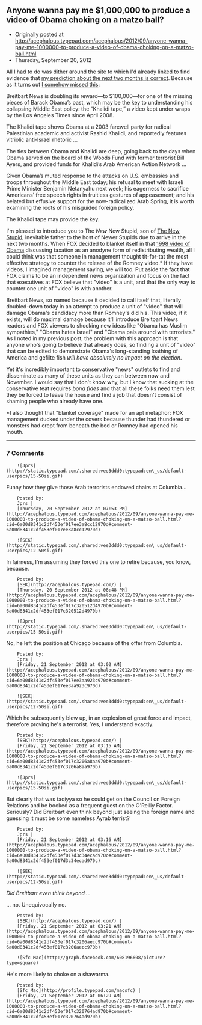 ## Anyone wanna pay me $1,000,000 to produce a video of Obama choking on a matzo ball?

 * Originally posted at http://acephalous.typepad.com/acephalous/2012/09/anyone-wanna-pay-me-1000000-to-produce-a-video-of-obama-choking-on-a-matzo-ball.html
 * Thursday, September 20, 2012



All I had to do was dither around the site to which I'd already linked to find evidence that [my prediction about the next two months is correct](http://www.lawyersgunsmoneyblog.com/2012/09/people-who-only-talk-to-themselves-either-already-are-or-drive-themselves-crazy). Because as it turns out [I somehow missed this](http://www.breitbart.com/Big-Peace/2012/09/20/Reward-100000-for-Khalidi-Tape):

Breitbart News is doubling its reward—to $100,000—for one
 of the missing pieces of Barack Obama’s past, which may be the key to 
understanding his collapsing Middle East policy: the “Khalidi tape,” a 
video kept under wraps by the Los Angeles Times since April 2008.

The Khalidi tape shows Obama at a 2003 farewell party for radical 
Palestinian academic and activist Rashid Khalidi, and reportedly 
features vitriolic anti-Israel rhetoric ...

The ties between Obama and Khalidi are deep, going back to the days 
when Obama served on the board of the Woods Fund with former terrorist 
Bill Ayers, and provided funds for Khalidi’s Arab American Action 
Network ...

Given Obama’s muted response to the attacks on U.S. embassies and 
troops throughout the Middle East today; his refusal to meet with 
Israeli Prime Minister Benjamin Netanyahu next week; his eagerness to 
sacrifice Americans’ free speech rights in fruitless gestures of 
appeasement; and his belated but effusive support for the 
now-radicalized Arab Spring, it is worth examining the roots of his 
misguided foreign policy.

The Khalidi tape may provide the key.

I'm pleased to introduce you to The _New_ New Stupid, son of [The New Stupid](http://acephalous.typepad.com/acephalous/2009/08/the-new-stupid-passes-it-on.html),
 inevitable father to the host of Newer Stupids due to arrive in the 
next two months. When FOX decided to blanket itself in that [1998 video of Obama](http://youtu.be/JYt4hXjrEjk)
 discussing taxation as an anodyne form of redistributing wealth, all I 
could think was that someone in management thought tit-for-tat the most 
effective strategy to counter the release of the Romney video.\* If they 
have videos, I imagined management saying, we will too. Put aside the 
fact that FOX claims to be an independent news organization and focus on
 the fact that executives at FOX believe that "video" is a unit, and 
that the only way to counter one unit of "video" is with another.

Breitbart News, so named because it decided to call itself that, 
literally doubled-down today in an attempt to produce a unit of "video" 
that will damage Obama's candidacy more than Romney's did his. This 
video, if it exists, will do maximal damage because it'll introduce 
Breitbart News readers and FOX viewers to shocking new ideas like "Obama
 has Muslim sympathies," "Obama hates Israel" and "Obama pals around 
with terrorists." As I noted in my previous post, the problem with this 
approach is that anyone who's going to believe that already does, so 
finding a unit of "video" that can be edited to demonstrate Obama's 
long-standing loathing of America and gefilte fish _will have absolutely no impact on the election_.

Yet it's incredibly important to conservative "news" outlets to find 
and disseminate as many of these units as they can between now and 
November. I would say that I don't know why, but I know that sucking at 
the conservative teat requires _bona fides_ and that all these 
folks need them lest they be forced to leave the house and find a job 
that doesn't consist of shaming people who already have one.

\*I also thought that "blanket coverage" made for an apt metaphor: FOX
 management ducked under the covers because thunder had thundered or 
monsters had crept from beneath the bed or Romney had opened his mouth.

		

* * *

### 7 Comments 

		

                
[]()

	

		![Jprs](http://static.typepad.com/.shared:vee3ddd0:typepad:en\_us/default-userpics/15-50si.gif)
	

	

		

Funny how they give those Arab terrorists endowed chairs at Columbia...

	

		Posted by:
		Jprs |
		[Thursday, 20 September 2012 at 07:53 PM](http://acephalous.typepad.com/acephalous/2012/09/anyone-wanna-pay-me-1000000-to-produce-a-video-of-obama-choking-on-a-matzo-ball.html?cid=6a00d8341c2df453ef017ee3a8cc12970d#comment-6a00d8341c2df453ef017ee3a8cc12970d)

[]()

	

		![SEK](http://static.typepad.com/.shared:vee3ddd0:typepad:en\_us/default-userpics/12-50si.gif)
	

	

		

In fairness, I'm assuming they forced this one to retire because, you know, because.

	

		Posted by:
		[SEK](http://acephalous.typepad.com/) |
		[Thursday, 20 September 2012 at 08:48 PM](http://acephalous.typepad.com/acephalous/2012/09/anyone-wanna-pay-me-1000000-to-produce-a-video-of-obama-choking-on-a-matzo-ball.html?cid=6a00d8341c2df453ef017c320512d4970b#comment-6a00d8341c2df453ef017c320512d4970b)

[]()

	

		![Jprs](http://static.typepad.com/.shared:vee3ddd0:typepad:en\_us/default-userpics/15-50si.gif)
	

	

		

No, he left the position at Chicago because of the offer from Columbia.

	

		Posted by:
		Jprs |
		[Friday, 21 September 2012 at 03:02 AM](http://acephalous.typepad.com/acephalous/2012/09/anyone-wanna-pay-me-1000000-to-produce-a-video-of-obama-choking-on-a-matzo-ball.html?cid=6a00d8341c2df453ef017ee3aa923c970d#comment-6a00d8341c2df453ef017ee3aa923c970d)

[]()

	

		![SEK](http://static.typepad.com/.shared:vee3ddd0:typepad:en\_us/default-userpics/12-50si.gif)
	

	

		

Which he subsequently blew up, in an explosion of great force and impact, therefore proving he's a terrorist. Yes, I understand exactly.

	

		Posted by:
		[SEK](http://acephalous.typepad.com/) |
		[Friday, 21 September 2012 at 03:15 AM](http://acephalous.typepad.com/acephalous/2012/09/anyone-wanna-pay-me-1000000-to-produce-a-video-of-obama-choking-on-a-matzo-ball.html?cid=6a00d8341c2df453ef017c3206a8aa970b#comment-6a00d8341c2df453ef017c3206a8aa970b)

[]()

	

		![Jprs](http://static.typepad.com/.shared:vee3ddd0:typepad:en\_us/default-userpics/15-50si.gif)
	

	

		

But clearly that was taqiyya so he could get on the Council on Foreign Relations and be booked as a frequent guest on the O'Reilly Factor. Seriously? Did Breitbart even think beyond just seeing the foreign name and guessing it must be some nameless Ayrab terrist?

	

		Posted by:
		Jprs |
		[Friday, 21 September 2012 at 03:16 AM](http://acephalous.typepad.com/acephalous/2012/09/anyone-wanna-pay-me-1000000-to-produce-a-video-of-obama-choking-on-a-matzo-ball.html?cid=6a00d8341c2df453ef017d3c34ecad970c#comment-6a00d8341c2df453ef017d3c34ecad970c)

[]()

	

		![SEK](http://static.typepad.com/.shared:vee3ddd0:typepad:en\_us/default-userpics/12-50si.gif)
	

	

		

_Did Breitbart even think beyond ..._

... no.  Unequivocally no. 

	

		Posted by:
		[SEK](http://acephalous.typepad.com/) |
		[Friday, 21 September 2012 at 03:21 AM](http://acephalous.typepad.com/acephalous/2012/09/anyone-wanna-pay-me-1000000-to-produce-a-video-of-obama-choking-on-a-matzo-ball.html?cid=6a00d8341c2df453ef017c3206aecc970b#comment-6a00d8341c2df453ef017c3206aecc970b)

[]()

	

		![Sfc Mac](http://graph.facebook.com/608196608/picture?type=square)
	

	

		

He's more likely to choke on a shawarma.

	

		Posted by:
		[Sfc Mac](http://profile.typepad.com/macsfc) |
		[Friday, 21 September 2012 at 06:29 AM](http://acephalous.typepad.com/acephalous/2012/09/anyone-wanna-pay-me-1000000-to-produce-a-video-of-obama-choking-on-a-matzo-ball.html?cid=6a00d8341c2df453ef017c320764ad970b#comment-6a00d8341c2df453ef017c320764ad970b)

		

        